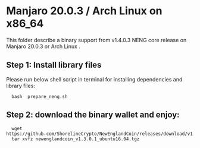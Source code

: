 # Manjaro 20.0.3 / Arch Linux on x86_64

This folder describe a binary support from v1.4.0.3 NENG core release on Manjaro 20.0.3 or Arch Linux .

## Step 1: Install library files
Please run below shell script in terminal for installing dependencies and library files:
```
  bash  prepare_neng.sh
```

## Step 2: download the binary wallet and enjoy:
```
  wget https://github.com/ShorelineCrypto/NewEnglandCoin/releases/download/v1.3.0.1/newenglandcoin_v1.3.0.1_ubuntu16.04.tgz
  tar xvfz newenglandcoin_v1.3.0.1_ubuntu16.04.tgz
```
